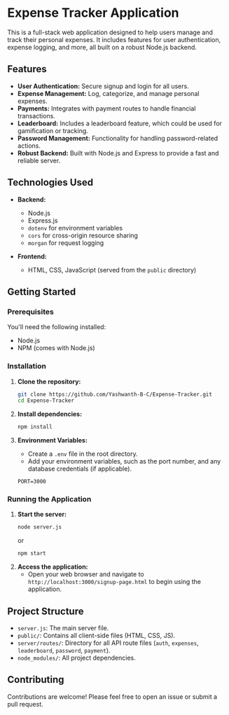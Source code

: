 # Expense Tracker Application

This is a full-stack web application designed to help users manage and track their personal expenses. It includes features for user authentication, expense logging, and more, all built on a robust Node.js backend.

## Features

  * **User Authentication:** Secure signup and login for all users.
  * **Expense Management:** Log, categorize, and manage personal expenses.
  * **Payments:** Integrates with payment routes to handle financial transactions.
  * **Leaderboard:** Includes a leaderboard feature, which could be used for gamification or tracking.
  * **Password Management:** Functionality for handling password-related actions.
  * **Robust Backend:** Built with Node.js and Express to provide a fast and reliable server.

## Technologies Used

  * **Backend:**

      * Node.js
      * Express.js
      * `dotenv` for environment variables
      * `cors` for cross-origin resource sharing
      * `morgan` for request logging

  * **Frontend:**

      * HTML, CSS, JavaScript (served from the `public` directory)

## Getting Started

### Prerequisites

You'll need the following installed:

  * Node.js
  * NPM (comes with Node.js)

### Installation

1.  **Clone the repository:**

    ```bash
    git clone https://github.com/Yashwanth-B-C/Expense-Tracker.git
    cd Expense-Tracker
    ```

2.  **Install dependencies:**

    ```bash
    npm install
    ```

3.  **Environment Variables:**

      * Create a `.env` file in the root directory.
      * Add your environment variables, such as the port number, and any database credentials (if applicable).

    <!-- end list -->

    ```env
    PORT=3000
    ```

### Running the Application

1.  **Start the server:**
    ```bash
    node server.js
    ```
    or
    ```bash
    npm start
    ```
2.  **Access the application:**
      * Open your web browser and navigate to `http://localhost:3000/signup-page.html` to begin using the application.

## Project Structure

  * `server.js`: The main server file.
  * `public/`: Contains all client-side files (HTML, CSS, JS).
  * `server/routes/`: Directory for all API route files (`auth`, `expenses`, `leaderboard`, `password`, `payment`).
  * `node_modules/`: All project dependencies.

## Contributing

Contributions are welcome\! Please feel free to open an issue or submit a pull request.

